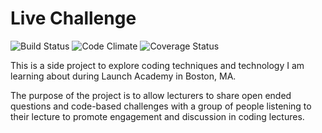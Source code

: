 # Live Challenge

![Build Status](https://codeship.com/projects/45e63fb0-281e-0134-d314-5600f55ce6ca/status?branch=master)
![Code Climate](https://codeclimate.com/github/nvanselow/live_challenge.png)
![Coverage Status](https://coveralls.io/repos/nvanselow/live_challenge/badge.png)

This is a side project to explore coding techniques and technology I am
learning about during Launch Academy in Boston, MA.

The purpose of the project is to allow lecturers to share open ended questions
and code-based challenges with a group of people listening to their lecture to
promote engagement and discussion in coding lectures.

